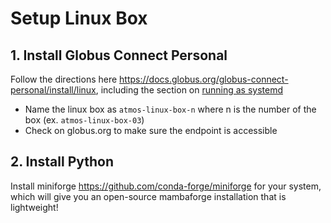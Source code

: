 # Setup Linux Box

## 1. Install Globus Connect Personal
Follow the directions here https://docs.globus.org/globus-connect-personal/install/linux, including the section on [running as systemd](https://docs.globus.org/globus-connect-personal/install/linux/#running_globus_connect_personal_as_a_systemd_user_unit)
- Name the linux box as `atmos-linux-box-n` where n is the number of the box (ex. `atmos-linux-box-03`)
- Check on globus.org to make sure the endpoint is accessible

## 2. Install Python
Install miniforge https://github.com/conda-forge/miniforge for your system, which will give you an open-source mambaforge installation that is lightweight!
